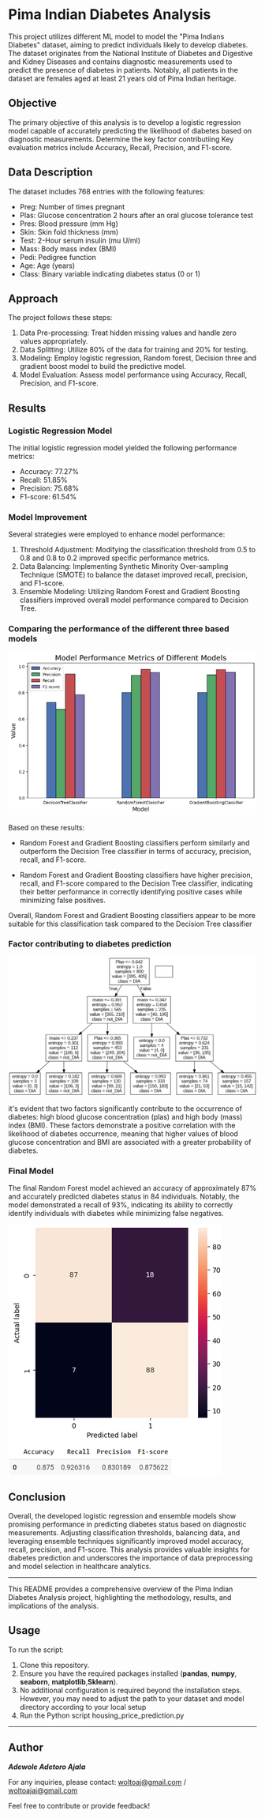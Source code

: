 # Pima Indian Diabetes Analysis

This project utilizes different ML model to model the "Pima Indians Diabetes" dataset, aiming to predict individuals likely to develop diabetes. The dataset originates from the National Institute of Diabetes and Digestive and Kidney Diseases and contains diagnostic measurements used to predict the presence of diabetes in patients. Notably, all patients in the dataset are females aged at least 21 years old of Pima Indian heritage.

## Objective

The primary objective of this analysis is to develop a logistic regression model capable of accurately predicting the likelihood of diabetes based on diagnostic measurements. 
Determine the key factor contributiing 
Key evaluation metrics include Accuracy, Recall, Precision, and F1-score.

## Data Description


The dataset includes 768 entries with the following features:
- Preg: Number of times pregnant
- Plas: Glucose concentration 2 hours after an oral glucose tolerance test
- Pres: Blood pressure (mm Hg)
- Skin: Skin fold thickness (mm)
- Test: 2-Hour serum insulin (mu U/ml)
- Mass: Body mass index (BMI)
- Pedi: Pedigree function
- Age: Age (years)
- Class: Binary variable indicating diabetes status (0 or 1)

## Approach

The project follows these steps:
1. Data Pre-processing: Treat hidden missing values and handle zero values appropriately.
2. Data Splitting: Utilize 80% of the data for training and 20% for testing.
3. Modeling: Employ logistic regression, Random forest, Decision three and gradient boost model to build the predictive model.
4. Model Evaluation: Assess model performance using Accuracy, Recall, Precision, and F1-score.

## Results

### Logistic Regression Model

The initial logistic regression model yielded the following performance metrics:
- Accuracy: 77.27%
- Recall: 51.85%
- Precision: 75.68%
- F1-score: 61.54%

### Model Improvement

Several strategies were employed to enhance model performance:
1. Threshold Adjustment: Modifying the classification threshold from 0.5 to 0.8 and 0.8 to 0.2 improved specific performance metrics.
2. Data Balancing: Implementing Synthetic Minority Over-sampling Technique (SMOTE) to balance the dataset improved recall, precision, and F1-score.
3. Ensemble Modeling: Utilizing Random Forest and Gradient Boosting classifiers improved overall model performance compared to Decision Tree.

### Comparing the performance of the different three based models 

![Performance Evaluation of Three Base Models](https://github.com/adewoleaj/Pima-Indian-Diabetes-Analysis/blob/main/performance%20evaluation%20of%20three%20base%20model.png?raw=true)

Based on these results:

- Random Forest and Gradient Boosting classifiers perform similarly and outperform the Decision Tree classifier in terms of accuracy, precision, recall, and F1-score.

- Random Forest and Gradient Boosting classifiers have higher precision, recall, and F1-score compared to the Decision Tree classifier, indicating their better performance in correctly identifying positive cases while minimizing false positives.

Overall, Random Forest and Gradient Boosting classifiers appear to be more suitable for this classification task compared to the Decision Tree classifier


### Factor contributing to diabetes prediction 

![Factor Contribution](https://github.com/adewoleaj/Pima-Indian-Diabetes-Analysis/blob/main/factor%20contribution.png?raw=true)

it's evident that two factors significantly contribute to the occurrence of diabetes: high blood glucose concentration (plas) and high body (mass) index (BMI). These factors demonstrate a positive correlation with the likelihood of diabetes occurrence, meaning that higher values of blood glucose concentration and BMI are associated with a greater probability of diabetes.


### Final Model

The final Random Forest model achieved an accuracy of approximately 87% and accurately predicted diabetes status in 84 individuals. Notably, the model demonstrated a recall of 93%, indicating its ability to correctly identify individuals with diabetes while minimizing false negatives.

![Final Random Forest Model](https://github.com/adewoleaj/Pima-Indian-Diabetes-Analysis/blob/main/final%20rf.png?raw=true)



## Conclusion

Overall, the developed logistic regression and ensemble models show promising performance in predicting diabetes status based on diagnostic measurements. Adjusting classification thresholds, balancing data, and leveraging ensemble techniques significantly improved model accuracy, recall, precision, and F1-score. This analysis provides valuable insights for diabetes prediction and underscores the importance of data preprocessing and model selection in healthcare analytics.

---

This README provides a comprehensive overview of the Pima Indian Diabetes Analysis project, highlighting the methodology, results, and implications of the analysis.

## Usage

To run the script:

   1. Clone this repository.
   2. Ensure you have the required packages installed (**pandas**, **numpy**, **seaborn**, **matplotlib**,**Sklearn**).
   3. No additional configuration is required beyond the installation steps. However, you may need to adjust the path to your dataset and model directory according to your local setup
   4. Run the Python script housing_price_prediction.py

---
## Author

**_Adewole Adetoro Ajala_**

For any inquiries, please contact: woltoaj@gmail.com / woltoajai@gmail.com

Feel free to contribute or provide feedback!
